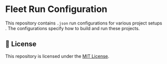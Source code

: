 # Fleet Run Configuration

This repository contains `.json` run configurations for various project setups . 
The configurations specify how to build and run these projects.
  
## 📄 License

This repository is licensed under the [MIT License](LICENSE).

